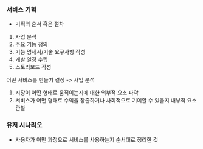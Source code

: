 
### 서비스 기획
+ 기획의 순서 혹은 절차
1. 사업 분석
2. 주요 기능 정의
3. 기능 명세서/기술 요구사항 작성
4. 개발 일정 수립
5. 스토리보드 작성

어떤 서비스를 만들기 결정
-> 사업 분석
1. 시장이 어떤 형태로 움직이는지에 대한 외부적 요소 파악
2. 서비스가 어떤 형태로 수익을 창출하거나 사회적으로 기여할 수 있을지 내부적 요소 관찰


### 유저  시나리오
+ 사용자가 어떤 과정으로 서비스를 사용하는지 순서대로 정리한 것